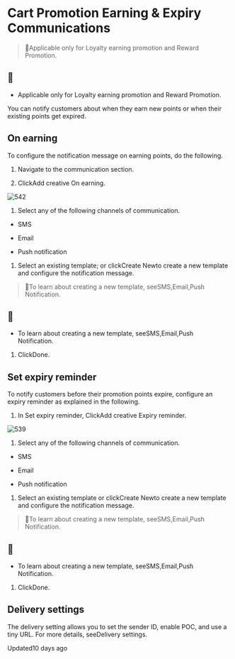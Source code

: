 # Cart Promotion Earning & Expiry Communications

> 📘Applicable only for Loyalty earning promotion and Reward Promotion.

## 📘

- Applicable only for Loyalty earning promotion and Reward Promotion.

You can notify customers about when they earn new points or when their existing points get expired.

## On earning

To configure the notification message on earning points, do the following.

1. Navigate to the communication section.

2. ClickAdd creative On earning.

![542](https://files.readme.io/ea0d9d3-uBo7D50pq-n5cu7bA877XkA_OxLUcLrOzQ.png)

1. Select any of the following channels of communication.

- SMS

- Email

- Push notification

1. Select an existing template; or clickCreate Newto create a new template and configure the notification message.

> 📘To learn about creating a new template, seeSMS,Email,Push Notification.

## 📘

- To learn about creating a new template, seeSMS,Email,Push Notification.

1. ClickDone.

## Set expiry reminder

To notify customers before their promotion points expire, configure an expiry reminder as explained in the following.

1. In Set expiry reminder, ClickAdd creative Expiry reminder.

![539](https://files.readme.io/f500e52-3P8LjYG0lGvTZ5sQL-6QxsA1r0zSOVKwsQ.png)

1. Select any of the following channels of communication.

- SMS

- Email

- Push notification

1. Select an existing template or clickCreate Newto create a new template and configure the notification message.

> 📘To learn about creating a new template, seeSMS,Email,Push Notification.

## 📘

- To learn about creating a new template, seeSMS,Email,Push Notification.

1. ClickDone.

## Delivery settings

The delivery setting allows you to set the sender ID, enable POC, and use a tiny URL. For more details, seeDelivery settings.

Updated10 days ago